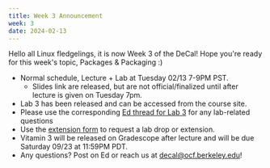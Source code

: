 ```yaml
---
title: Week 3 Announcement
week: 3
date: 2024-02-13
---
```


Hello all Linux fledgelings, it is now Week 3 of the DeCal! Hope you're ready for this week's topic, Packages & Packaging :) 

- Normal schedule, Lecture + Lab at Tuesday 02/13 7-9PM PST.
    - Slides link are released, but are not official/finalized until after lecture is given on Tuesday 7pm.
- Lab 3 has been released and can be accessed from the course site.
- Please use the corresponding [Ed thread for Lab 3](https://edstem.org/us/courses/54016/discussion/4338730) for any lab-related questions
- Use the [extension form](https://forms.gle/GDDa5ixTnYQxG5zU9) to request a lab drop or extension.
- Vitamin 3 will be released on Gradescope after lecture and will be due Saturday 09/23 at 11:59PM PDT.
- Any questions? Post on Ed or reach us at decal@ocf.berkeley.edu!
